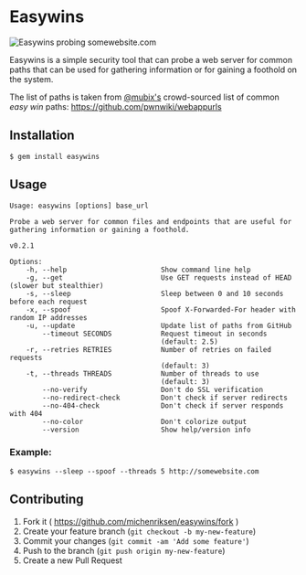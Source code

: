 # Easywins

![Easywins probing somewebsite.com](https://i.imgur.com/Qso3M12.png)

Easywins is a simple security tool that can probe a web server for common
paths that can be used for gathering information or for gaining a foothold
on the system.

The list of paths is taken from [@mubix's](https://twitter.com/mubix) crowd-sourced
list of common *easy win* paths: https://github.com/pwnwiki/webappurls

## Installation

    $ gem install easywins

## Usage

    Usage: easywins [options] base_url

    Probe a web server for common files and endpoints that are useful for gathering information or gaining a foothold.

    v0.2.1

    Options:
        -h, --help                       Show command line help
        -g, --get                        Use GET requests instead of HEAD (slower but stealthier)
        -s, --sleep                      Sleep between 0 and 10 seconds before each request
        -x, --spoof                      Spoof X-Forwarded-For header with random IP addresses
        -u, --update                     Update list of paths from GitHub
            --timeout SECONDS            Request timeout in seconds
                                         (default: 2.5)
        -r, --retries RETRIES            Number of retries on failed requests
                                         (default: 3)
        -t, --threads THREADS            Number of threads to use
                                         (default: 3)
            --no-verify                  Don't do SSL verification
            --no-redirect-check          Don't check if server redirects
            --no-404-check               Don't check if server responds with 404
            --no-color                   Don't colorize output
            --version                    Show help/version info

### Example:

    $ easywins --sleep --spoof --threads 5 http://somewebsite.com

## Contributing

1. Fork it ( https://github.com/michenriksen/easywins/fork )
2. Create your feature branch (`git checkout -b my-new-feature`)
3. Commit your changes (`git commit -am 'Add some feature'`)
4. Push to the branch (`git push origin my-new-feature`)
5. Create a new Pull Request
